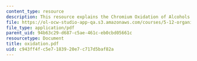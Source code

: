 ```yaml
---
content_type: resource
description: This resource explains the Chromium Oxidation of Alcohols and Aldehydes.
file: https://ol-ocw-studio-app-qa.s3.amazonaws.com/courses/5-12-organic-chemistry-i-spring-2005/c943ff4fc5e7183920e7c717d5baf82a_oxidation.pdf
file_type: application/pdf
parent_uid: 94b63c29-d687-c5ae-461c-eb0cbd05661c
resourcetype: Document
title: oxidation.pdf
uid: c943ff4f-c5e7-1839-20e7-c717d5baf82a
---
```


